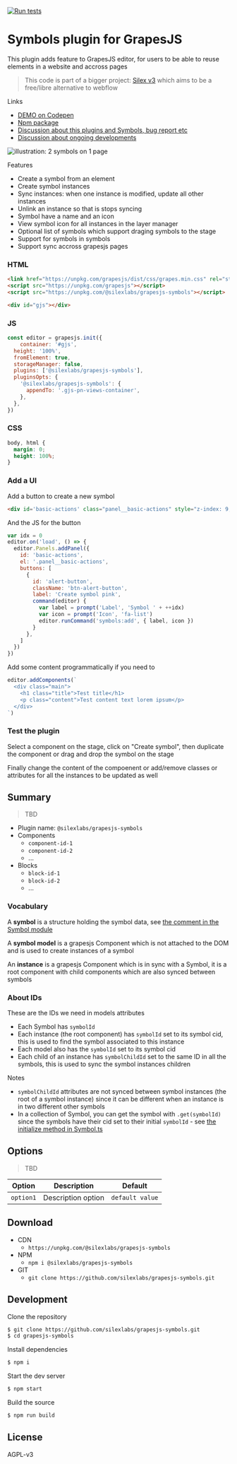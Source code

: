 [![Run tests](https://github.com/silexlabs/grapesjs-symbols/actions/workflows/test.yml/badge.svg)](https://github.com/silexlabs/grapesjs-symbols/actions/workflows/test.yml)

# Symbols plugin for GrapesJS

This plugin adds feature to GrapesJS editor, for users to be able to reuse elements in a website and accross pages

> This code is part of a bigger project: [Silex v3](https://www.silex.me/) which aims to be a free/libre alternative to webflow

Links

* [DEMO on Codepen](https://codepen.io/lexoyo/full/xxJGEwo)
* [Npm package](https://www.npmjs.com/package/@silexlabs/grapesjs-symbols)
* [Discussion about this plugins and Symbols, bug report etc](https://github.com/artf/grapesjs/discussions/4317)
* [Discussion about ongoing developments](https://github.com/silexlabs/grapesjs-symbols/issues/1)

![illustration: 2 symbols on 1 page](https://github.com/silexlabs/grapesjs-symbols/assets/715377/98bb9843-7fa6-4c75-b009-d03d3bca3d99)

Features

* Create a symbol from an element
* Create symbol instances
* Sync instances: when one instance is modified, update all other instances
* Unlink an instance so that is stops syncing
* Symbol have a name and an icon
* View symbol icon for all instances in the layer manager
* Optional list of symbols which support draging symbols to the stage
* Support for symbols in symbols
* Support sync accross grapesjs pages

### HTML
```html
<link href="https://unpkg.com/grapesjs/dist/css/grapes.min.css" rel="stylesheet">
<script src="https://unpkg.com/grapesjs"></script>
<script src="https://unpkg.com/@silexlabs/grapesjs-symbols"></script>

<div id="gjs"></div>
```

### JS
```js
const editor = grapesjs.init({
	container: '#gjs',
  height: '100%',
  fromElement: true,
  storageManager: false,
  plugins: ['@silexlabs/grapesjs-symbols'],
  pluginsOpts: {
    '@silexlabs/grapesjs-symbols': {
      appendTo: '.gjs-pn-views-container',
    },
  },
})
```

### CSS
```css
body, html {
  margin: 0;
  height: 100%;
}
```

### Add a UI

Add a button to create a new symbol

```html
<div id='basic-actions' class="panel__basic-actions" style="z-index: 9; background: red; position: absolute; min-height: 500px"></div>
```

And the JS for the button

```js
var idx = 0
editor.on('load', () => {
  editor.Panels.addPanel({
    id: 'basic-actions',
    el: '.panel__basic-actions',
    buttons: [
      {
        id: 'alert-button',
        className: 'btn-alert-button',
        label: 'Create symbol pink',
        command(editor) {
          var label = prompt('Label', 'Symbol ' + ++idx)
          var icon = prompt('Icon', 'fa-list')
          editor.runCommand('symbols:add', { label, icon })
        }
      },
    ]
  })
})
```

Add some content programmatically if you need to

```js
editor.addComponents(`
  <div class="main">
    <h1 class="title">Test title</h1>
    <p class="content">Test content text lorem ipsum</p>
  </div>
`)
```

### Test the plugin

Select a component on the stage, click on "Create symbol", then duplicate the component or drag and drop the symbol on the stage

Finally change the content of the compoenent or add/remove classes or attributes for all the instances to be updated as well

## Summary

> TBD

* Plugin name: `@silexlabs/grapesjs-symbols`
* Components
    * `component-id-1`
    * `component-id-2`
    * ...
* Blocks
    * `block-id-1`
    * `block-id-2`
    * ...

### Vocabulary

A **symbol** is a structure holding the symbol data, see [the comment in the Symbol module](./src/model/Symbol.ts)

A **symbol model** is a grapesjs Component which is not attached to the DOM and is used to create instances of a symbol

An **instance** is a grapesjs Component which is in sync with a Symbol, it is a root component with child components which are also synced between symbols

### About IDs

These are the IDs we need in models attributes

* Each Symbol has `symbolId`
* Each instance (the root component) has `symbolId` set to its symbol cid, this is used to find the symbol associated to this instance
* Each model also has the `symbolId` set to its symbol cid
* Each child of an instance has `symbolChildId` set to the same ID in all the symbols, this is used to sync the symbol instances children

Notes

* `symbolChildId` attributes are not synced between symbol instances (the root of a symbol instance) since it can be different when an instance is in two different other symbols
* In a collection of Symbol, you can get the symbol with `.get(symbolId)` since the symbols have their cid set to their initial `symbolId` - see [the initialize method in Symbol.ts](./src/model/Symbol.ts)


## Options

> TBD

| Option | Description | Default |
|-|-|-
| `option1` | Description option | `default value` |



## Download

* CDN
  * `https://unpkg.com/@silexlabs/grapesjs-symbols`
* NPM
  * `npm i @silexlabs/grapesjs-symbols`
* GIT
  * `git clone https://github.com/silexlabs/grapesjs-symbols.git`

## Development

Clone the repository

```sh
$ git clone https://github.com/silexlabs/grapesjs-symbols.git
$ cd grapesjs-symbols
```

Install dependencies

```sh
$ npm i
```

Start the dev server

```sh
$ npm start
```

Build the source

```sh
$ npm run build
```

## License

AGPL-v3

